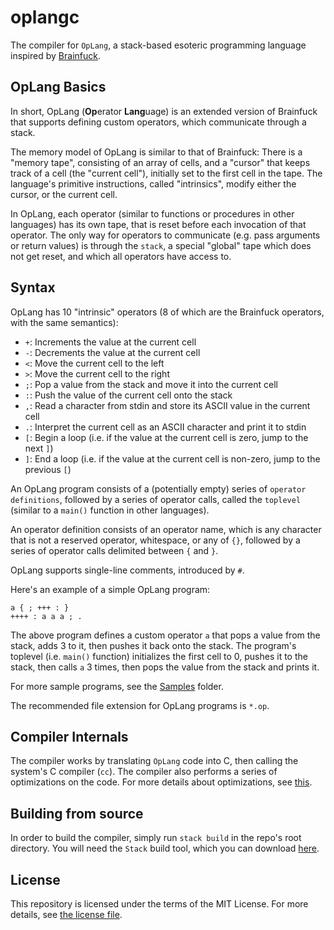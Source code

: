 # oplangc

The compiler for `OpLang`, a stack-based esoteric programming language inspired by [Brainfuck](https://en.wikipedia.org/wiki/Brainfuck).

## OpLang Basics

In short, OpLang (**Op**erator **Lang**uage) is an extended version of Brainfuck that supports defining custom operators, which communicate through a stack.

The memory model of OpLang is similar to that of Brainfuck: There is a "memory tape", consisting of an array of cells, and a "cursor" that keeps track of a cell (the "current cell"), initially set to the first cell in the tape.
The language's primitive instructions, called "intrinsics", modify either the cursor, or the current cell.

In OpLang, each operator (similar to functions or procedures in other languages) has its own tape, that is reset before each invocation of that operator.
The only way for operators to communicate (e.g. pass arguments or return values) is through the `stack`, a special "global" tape which does not get reset, and which all operators have access to.

## Syntax

OpLang has 10 "intrinsic" operators (8 of which are the Brainfuck operators, with the same semantics):

* `+`: Increments the value at the current cell
* `-`: Decrements the value at the current cell
* `<`: Move the current cell to the left
* `>`: Move the current cell to the right
* `;`: Pop a value from the stack and move it into the current cell
* `:`: Push the value of the current cell onto the stack
* `,`: Read a character from stdin and store its ASCII value in the current cell
* `.`: Interpret the current cell as an ASCII character and print it to stdin
* `[`: Begin a loop (i.e. if the value at the current cell is zero, jump to the next `]`)
* `]`: End a loop (i.e. if the value at the current cell is non-zero, jump to the previous `[`)

An OpLang program consists of a (potentially empty) series of `operator definitions`, followed by a series of operator calls, called the `toplevel` (similar to a `main()` function in other languages).

An operator definition consists of an operator name, which is any character that is not a reserved operator, whitespace, or any of `{}`, followed by a series of operator calls delimited between `{` and `}`.

OpLang supports single-line comments, introduced by `#`.

Here's an example of a simple OpLang program:

```op
a { ; +++ : }
++++ : a a a ; .
```

The above program defines a custom operator `a` that pops a value from the stack, adds 3 to it, then pushes it back onto the stack.
The program's toplevel (i.e. `main()` function) initializes the first cell to 0, pushes it to the stack, then calls `a` 3 times, then pops the value from the stack and prints it.

For more sample programs, see the [Samples](Samples/) folder.

The recommended file extension for OpLang programs is `*.op`.

## Compiler Internals

The compiler works by translating `OpLang` code into C, then calling the system's C compiler (`cc`).
The compiler also performs a series of optimizations on the code. For more details about optimizations, see [this](https://github.com/Oldpug/Bfi#ast-and-optimizations).

## Building from source

In order to build the compiler, simply run `stack build` in the repo's root directory. You will need the `Stack` build tool, which you can download [here](https://www.haskell.org/platform/).

## License

This repository is licensed under the terms of the MIT License.
For more details, see [the license file](LICENSE.txt).